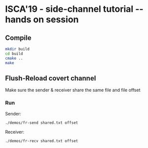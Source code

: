 # ISCA'19 - side-channel tutorial -- hands on session

## Compile

```sh
mkdir build
cd build
cmake ..
make
```


## Flush-Reload covert channel
Make sure the sender & receiver share the same file and file offset
### Run
Sender:
```sh
./demos/fr-send shared.txt offset
```

Receiver:
```sh
./demos/fr-recv shared.txt offset
```
